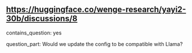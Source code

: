 ## https://huggingface.co/wenge-research/yayi2-30b/discussions/8

contains_question: yes

question_part: Would we update the config to be compatible with Llama?